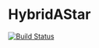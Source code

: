 # HybridAStar

[![Build Status](https://github.com/himanshugupta1009/HybridAStar.jl/actions/workflows/CI.yml/badge.svg?branch=main)](https://github.com/himanshugupta1009/HybridAStar.jl/actions/workflows/CI.yml?query=branch%3Amain)
